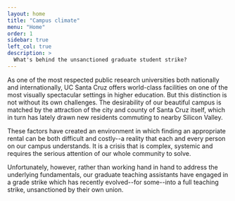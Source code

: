 ```yaml
---
layout: home
title: "Campus climate"
menu: "Home"
order: 1
sidebar: true
left_col: true
description: >
  What's behind the unsanctioned graduate student strike?
---
```


As one of the most respected public research universities both nationally and internationally, UC Santa Cruz offers world-class facilities on one of the most visually spectacular settings in higher education. But this distinction is not without its own challenges. The desirability of our beautiful campus is matched by the attraction of the city and county of Santa Cruz itself, which in turn has lately drawn new residents commuting to nearby Silicon Valley. 

These factors have created an environment in which finding an appropriate rental can be both difficult and costly--a reality that each and every person on our campus understands. It is a crisis that is complex, systemic and requires the serious attention of our whole community to solve.

Unfortunately, however, rather than working hand in hand to address the underlying fundamentals, our graduate teaching assistants have engaged in a grade strike which has recently evolved--for some--into a full teaching strike, unsanctioned by their own union.
